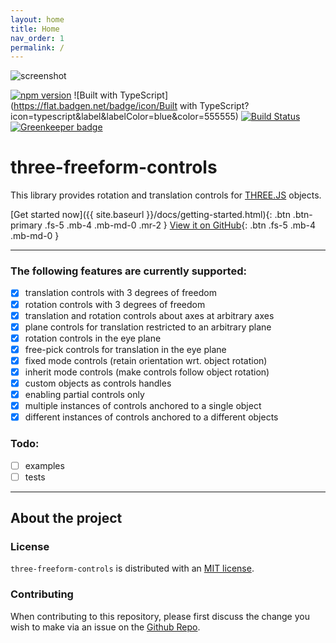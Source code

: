 ```yaml
---
layout: home
title: Home
nav_order: 1
permalink: /
---
```


![screenshot](https://i.imgur.com/cTJTG9o.png)

[![npm version](https://badge.fury.io/js/three-freeform-controls.svg)](https://badge.fury.io/js/three-freeform-controls)
![Built with TypeScript](https://flat.badgen.net/badge/icon/Built with TypeScript?icon=typescript&label&labelColor=blue&color=555555)
[![Build Status](https://travis-ci.org/tocttou/three-freeform-controls.svg?branch=master)](https://travis-ci.org/tocttou/three-freeform-controls)
[![Greenkeeper badge](https://badges.greenkeeper.io/tocttou/three-freeform-controls.svg)](https://greenkeeper.io/)

# three-freeform-controls

This library provides rotation and translation controls for [THREE.JS](https://threejs.org/) objects.

[Get started now]({{ site.baseurl }}/docs/getting-started.html){: .btn .btn-primary .fs-5 .mb-4 .mb-md-0 .mr-2 } [View it on GitHub](http://github.com/tocttou/three-freeform-controls){: .btn .fs-5 .mb-4 .mb-md-0 }

---

### The following features are currently supported:

- [x] translation controls with 3 degrees of freedom
- [x] rotation controls with 3 degrees of freedom
- [x] translation and rotation controls about axes at arbitrary axes
- [x] plane controls for translation restricted to an arbitrary plane
- [x] rotation controls in the eye plane
- [x] free-pick controls for translation in the eye plane
- [x] fixed mode controls (retain orientation wrt. object rotation)
- [x] inherit mode controls (make controls follow object rotation)
- [x] custom objects as controls handles
- [x] enabling partial controls only
- [x] multiple instances of controls anchored to a single object
- [x] different instances of controls anchored to a different objects

### Todo:

- [ ] examples
- [ ] tests

---
## About the project

### License

`three-freeform-controls` is distributed with an [MIT license](https://raw.githubusercontent.com/tocttou/three-freeform-controls/master/LICENSE).

### Contributing

When contributing to this repository, please first discuss the change you wish to make via an issue on the [Github Repo](https://raw.githubusercontent.com/tocttou/three-freeform-controls/).
